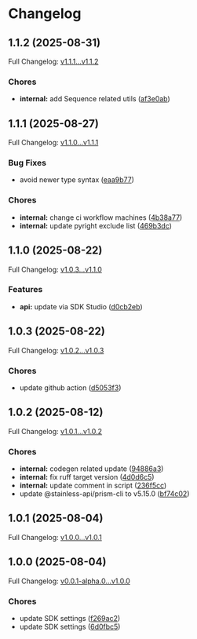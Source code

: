 # Changelog

## 1.1.2 (2025-08-31)

Full Changelog: [v1.1.1...v1.1.2](https://github.com/prosights/recreate-sdk-python/compare/v1.1.1...v1.1.2)

### Chores

* **internal:** add Sequence related utils ([af3e0ab](https://github.com/prosights/recreate-sdk-python/commit/af3e0ab2f452b6ef99e7ad6e2d4691452c9baf21))

## 1.1.1 (2025-08-27)

Full Changelog: [v1.1.0...v1.1.1](https://github.com/prosights/recreate-sdk-python/compare/v1.1.0...v1.1.1)

### Bug Fixes

* avoid newer type syntax ([eaa9b77](https://github.com/prosights/recreate-sdk-python/commit/eaa9b777802960723f6d1780d14a05715eb9e37f))


### Chores

* **internal:** change ci workflow machines ([4b38a77](https://github.com/prosights/recreate-sdk-python/commit/4b38a7705ebe7a1222b6d6d8b06ce8a4292d7ffa))
* **internal:** update pyright exclude list ([469b3dc](https://github.com/prosights/recreate-sdk-python/commit/469b3dc828342fb937a0201ae000056bdc251954))

## 1.1.0 (2025-08-22)

Full Changelog: [v1.0.3...v1.1.0](https://github.com/prosights/recreate-sdk-python/compare/v1.0.3...v1.1.0)

### Features

* **api:** update via SDK Studio ([d0cb2eb](https://github.com/prosights/recreate-sdk-python/commit/d0cb2eb84adccb52ff60ac877e41df41afe38181))

## 1.0.3 (2025-08-22)

Full Changelog: [v1.0.2...v1.0.3](https://github.com/prosights/recreate-sdk-python/compare/v1.0.2...v1.0.3)

### Chores

* update github action ([d5053f3](https://github.com/prosights/recreate-sdk-python/commit/d5053f35ba955a7e25d25bd5d2cf32b51888671c))

## 1.0.2 (2025-08-12)

Full Changelog: [v1.0.1...v1.0.2](https://github.com/prosights/recreate-sdk-python/compare/v1.0.1...v1.0.2)

### Chores

* **internal:** codegen related update ([94886a3](https://github.com/prosights/recreate-sdk-python/commit/94886a364df2a5a2e0b7ee946b13687d40c52297))
* **internal:** fix ruff target version ([4d0d6c5](https://github.com/prosights/recreate-sdk-python/commit/4d0d6c59c1263dfc9878d04749b5f5ec5dd73cd8))
* **internal:** update comment in script ([236f5cc](https://github.com/prosights/recreate-sdk-python/commit/236f5cc265a0b8a7849933f4dff0c27575c24e41))
* update @stainless-api/prism-cli to v5.15.0 ([bf74c02](https://github.com/prosights/recreate-sdk-python/commit/bf74c023539d4e6337938f011c798d0dee37b573))

## 1.0.1 (2025-08-04)

Full Changelog: [v1.0.0...v1.0.1](https://github.com/prosights/recreate-sdk-python/compare/v1.0.0...v1.0.1)

## 1.0.0 (2025-08-04)

Full Changelog: [v0.0.1-alpha.0...v1.0.0](https://github.com/prosights/recreate-sdk-python/compare/v0.0.1-alpha.0...v1.0.0)

### Chores

* update SDK settings ([f269ac2](https://github.com/prosights/recreate-sdk-python/commit/f269ac257cb9f7aa9a34781b81ba88086f5ff6df))
* update SDK settings ([6d0fbc5](https://github.com/prosights/recreate-sdk-python/commit/6d0fbc591c628d3384fb93089e1092002af86f1f))
